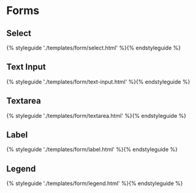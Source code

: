 # Forms

## Select

{% styleguide './templates/form/select.html' %}{% endstyleguide %}

## Text Input

{% styleguide './templates/form/text-input.html' %}{% endstyleguide %}

## Textarea

{% styleguide './templates/form/textarea.html' %}{% endstyleguide %}

## Label

{% styleguide './templates/form/label.html' %}{% endstyleguide %}

## Legend

{% styleguide './templates/form/legend.html' %}{% endstyleguide %}
